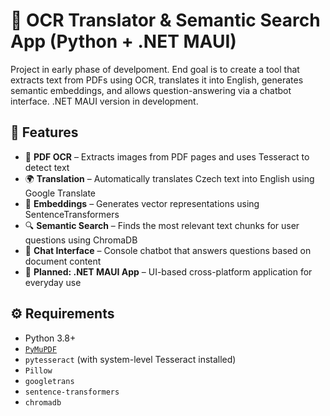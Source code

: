 # 📄 OCR Translator & Semantic Search App (Python + .NET MAUI)
Project in early phase of develpoment.
End goal is to create a tool that extracts text from PDFs using OCR, translates it into English, generates semantic embeddings, and allows question-answering via a chatbot interface. .NET MAUI version in development.

## 🧩 Features

- 📑 **PDF OCR** – Extracts images from PDF pages and uses Tesseract to detect text
- 🌍 **Translation** – Automatically translates Czech text into English using Google Translate
- 🧠 **Embeddings** – Generates vector representations using SentenceTransformers
- 🔍 **Semantic Search** – Finds the most relevant text chunks for user questions using ChromaDB
- 🧵 **Chat Interface** – Console chatbot that answers questions based on document content
- 📱 **Planned: .NET MAUI App** – UI-based cross-platform application for everyday use

## ⚙️ Requirements

- Python 3.8+
- [`PyMuPDF`](https://pypi.org/project/PyMuPDF/)
- `pytesseract` (with system-level Tesseract installed)
- `Pillow`
- `googletrans`
- `sentence-transformers`
- `chromadb`
